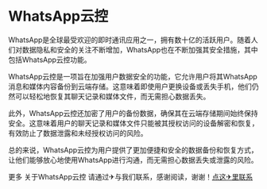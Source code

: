 # WhatsApp云控

WhatsApp是全球最受欢迎的即时通讯应用之一，拥有数十亿的活跃用户。随着人们对数据隐私和安全的关注不断增加，WhatsApp也在不断加强其安全措施，其中包括WhatsApp云控功能。

WhatsApp云控是一项旨在加强用户数据安全的功能，它允许用户将其WhatsApp消息和媒体内容备份到云端存储。这意味着即使用户更换设备或丢失手机，他们仍然可以轻松地恢复其聊天记录和媒体文件，而无需担心数据丢失。

此外，WhatsApp云控还加密了用户的备份数据，确保其在云端存储期间始终保持安全。这意味着用户的聊天记录和媒体文件只能被其授权访问的设备解密和恢复，有效防止了数据泄露和未经授权访问的风险。

总的来说，WhatsApp云控为用户提供了更加便捷和安全的数据备份和恢复方式，让他们能够放心地使用WhatsApp进行沟通，而无需担心数据丢失或泄露的风险。

更多 关于WhatsApp云控 请通过✈与我们联系，感谢阅读，谢谢！[点这✈里联系](https://ads.k02.cc)